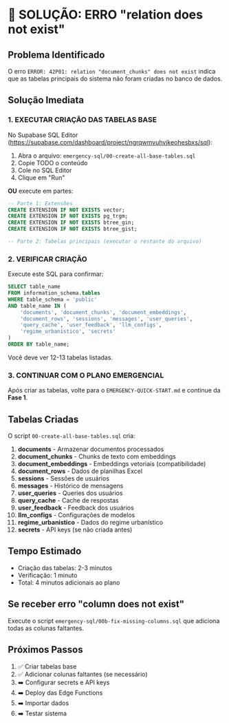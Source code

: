 # 🚨 SOLUÇÃO: ERRO "relation does not exist"

## Problema Identificado
O erro `ERROR: 42P01: relation "document_chunks" does not exist` indica que as tabelas principais do sistema não foram criadas no banco de dados.

## Solução Imediata

### 1. EXECUTAR CRIAÇÃO DAS TABELAS BASE

No Supabase SQL Editor (https://supabase.com/dashboard/project/ngrqwmvuhvjkeohesbxs/sql):

1. Abra o arquivo: `emergency-sql/00-create-all-base-tables.sql`
2. Copie TODO o conteúdo
3. Cole no SQL Editor
4. Clique em "Run"

**OU** execute em partes:

```sql
-- Parte 1: Extensões
CREATE EXTENSION IF NOT EXISTS vector;
CREATE EXTENSION IF NOT EXISTS pg_trgm;
CREATE EXTENSION IF NOT EXISTS btree_gin;
CREATE EXTENSION IF NOT EXISTS btree_gist;
```

```sql
-- Parte 2: Tabelas principais (executar o restante do arquivo)
```

### 2. VERIFICAR CRIAÇÃO

Execute este SQL para confirmar:

```sql
SELECT table_name 
FROM information_schema.tables 
WHERE table_schema = 'public' 
AND table_name IN (
    'documents', 'document_chunks', 'document_embeddings', 
    'document_rows', 'sessions', 'messages', 'user_queries',
    'query_cache', 'user_feedback', 'llm_configs', 
    'regime_urbanistico', 'secrets'
)
ORDER BY table_name;
```

Você deve ver 12-13 tabelas listadas.

### 3. CONTINUAR COM O PLANO EMERGENCIAL

Após criar as tabelas, volte para o `EMERGENCY-QUICK-START.md` e continue da **Fase 1**.

## Tabelas Criadas

O script `00-create-all-base-tables.sql` cria:

1. **documents** - Armazenar documentos processados
2. **document_chunks** - Chunks de texto com embeddings
3. **document_embeddings** - Embeddings vetoriais (compatibilidade)
4. **document_rows** - Dados de planilhas Excel
5. **sessions** - Sessões de usuários
6. **messages** - Histórico de mensagens
7. **user_queries** - Queries dos usuários
8. **query_cache** - Cache de respostas
9. **user_feedback** - Feedback dos usuários
10. **llm_configs** - Configurações de modelos
11. **regime_urbanistico** - Dados do regime urbanístico
12. **secrets** - API keys (se não criada antes)

## Tempo Estimado

- Criação das tabelas: 2-3 minutos
- Verificação: 1 minuto
- Total: 4 minutos adicionais ao plano

## Se receber erro "column does not exist"

Execute o script `emergency-sql/00b-fix-missing-columns.sql` que adiciona todas as colunas faltantes.

## Próximos Passos

1. ✅ Criar tabelas base
2. ✅ Adicionar colunas faltantes (se necessário)
3. ➡️ Configurar secrets e API keys
4. ➡️ Deploy das Edge Functions
5. ➡️ Importar dados
6. ➡️ Testar sistema